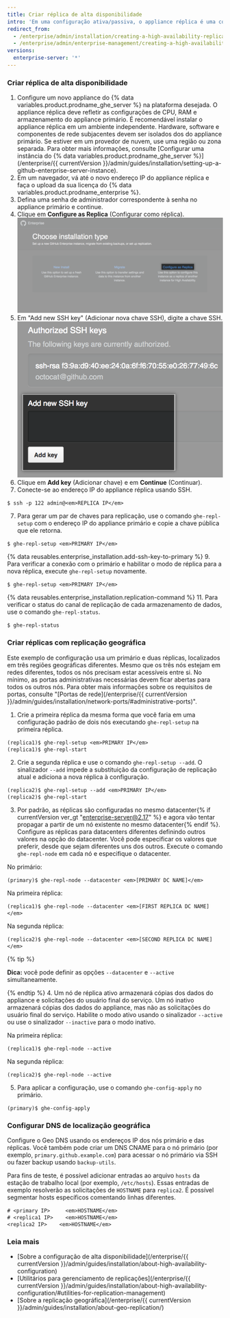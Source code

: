 ```yaml
---
title: Criar réplica de alta disponibilidade
intro: 'Em uma configuração ativa/passiva, o appliance réplica é uma cópia redundante do appliance primário. Em caso de falha no appliance primário, o modo de alta disponibilidade permitirá que a réplica atue como appliance primário, mitigando as interrupções de serviço.'
redirect_from:
  - /enterprise/admin/installation/creating-a-high-availability-replica
  - /enterprise/admin/enterprise-management/creating-a-high-availability-replica
versions:
  enterprise-server: '*'
---
```


### Criar réplica de alta disponibilidade

1. Configure um novo appliance do {% data variables.product.prodname_ghe_server %} na plataforma desejada. O appliance réplica deve refletir as configurações de CPU, RAM e armazenamento do appliance primário. É recomendável instalar o appliance réplica em um ambiente independente. Hardware, software e componentes de rede subjacentes devem ser isolados dos do appliance primário. Se estiver em um provedor de nuvem, use uma região ou zona separada. Para obter mais informações, consulte [Configurar uma instância do {% data variables.product.prodname_ghe_server %}](/enterprise/{{ currentVersion }}/admin/guides/installation/setting-up-a-github-enterprise-server-instance).
2. Em um navegador, vá até o novo endereço IP do appliance réplica e faça o upload da sua licença do {% data variables.product.prodname_enterprise %}.
3. Defina uma senha de administrador correspondente à senha no appliance primário e continue.
4. Clique em **Configure as Replica** (Configurar como réplica). ![Opções de instalação com link para configurar a nova instância como réplica](/assets/images/enterprise/management-console/configure-as-replica.png)
5. Em "Add new SSH key" (Adicionar nova chave SSH), digite a chave SSH. ![Adicionar chave SSH](/assets/images/enterprise/management-console/add-ssh-key.png)
6. Clique em **Add key** (Adicionar chave) e em **Continue** (Continuar).
6. Conecte-se ao endereço IP do appliance réplica usando SSH.
  ```shell
  $ ssh -p 122 admin@<em>REPLICA IP</em>
  ```
7. Para gerar um par de chaves para replicação, use o comando `ghe-repl-setup` com o endereço IP do appliance primário e copie a chave pública que ele retorna.
  ```shell
  $ ghe-repl-setup <em>PRIMARY IP</em>
  ```
{% data reusables.enterprise_installation.add-ssh-key-to-primary %}
9. Para verificar a conexão com o primário e habilitar o modo de réplica para a nova réplica, execute `ghe-repl-setup` novamente.
  ```shell
  $ ghe-repl-setup <em>PRIMARY IP</em>
  ```
{% data reusables.enterprise_installation.replication-command %}
11. Para verificar o status do canal de replicação de cada armazenamento de dados, use o comando `ghe-repl-status`.
  ```shell
  $ ghe-repl-status
  ```

### Criar réplicas com replicação geográfica

Este exemplo de configuração usa um primário e duas réplicas, localizados em três regiões geográficas diferentes. Mesmo que os três nós estejam em redes diferentes, todos os nós precisam estar acessíveis entre si. No mínimo, as portas administrativas necessárias devem ficar abertas para todos os outros nós. Para obter mais informações sobre os requisitos de portas, consulte "[Portas de rede](/enterprise/{{ currentVersion }}/admin/guides/installation/network-ports/#administrative-ports)".

1. Crie a primeira réplica da mesma forma que você faria em uma configuração padrão de dois nós executando `ghe-repl-setup` na primeira réplica.
  ```shell
  (replica1)$ ghe-repl-setup <em>PRIMARY IP</em>
  (replica1)$ ghe-repl-start
  ```
2. Crie a segunda réplica e use o comando `ghe-repl-setup --add`. O sinalizador `--add` impede a substituição da configuração de replicação atual e adiciona a nova réplica à configuração.
  ```shell
  (replica2)$ ghe-repl-setup --add <em>PRIMARY IP</em>
  (replica2)$ ghe-repl-start
  ```
3. Por padrão, as réplicas são configuradas no mesmo datacenter{% if currentVersion ver_gt "enterprise-server@2.17" %} e agora vão tentar propagar a partir de um nó existente no mesmo datacenter{% endif %}. Configure as réplicas para datacenters diferentes definindo outros valores na opção do datacenter. Você pode especificar os valores que preferir, desde que sejam diferentes uns dos outros. Execute o comando `ghe-repl-node` em cada nó e especifique o datacenter.

  No primário:
  ```shell
  (primary)$ ghe-repl-node --datacenter <em>[PRIMARY DC NAME]</em>
  ```
  Na primeira réplica:
  ```shell
  (replica1)$ ghe-repl-node --datacenter <em>[FIRST REPLICA DC NAME]</em>
  ```
  Na segunda réplica:
  ```shell
  (replica2)$ ghe-repl-node --datacenter <em>[SECOND REPLICA DC NAME]</em>
  ```
  {% tip %}

  **Dica:** você pode definir as opções `--datacenter` e `--active` simultaneamente.

  {% endtip %}
4. Um nó de réplica ativo armazenará cópias dos dados do appliance e solicitações do usuário final do serviço. Um nó inativo armazenará cópias dos dados do appliance, mas não as solicitações do usuário final do serviço. Habilite o modo ativo usando o sinalizador `--active` ou use o sinalizador `--inactive` para o modo inativo.

  Na primeira réplica:
  ```shell
  (replica1)$ ghe-repl-node --active
  ```
  Na segunda réplica:
  ```shell
  (replica2)$ ghe-repl-node --active
  ```
5. Para aplicar a configuração, use o comando `ghe-config-apply` no primário.
  ```shell
  (primary)$ ghe-config-apply
  ```

### Configurar DNS de localização geográfica

Configure o Geo DNS usando os endereços IP dos nós primário e das réplicas. Você também pode criar um DNS CNAME para o nó primário (por exemplo, `primary.github.example.com`) para acessar o nó primário via SSH ou fazer backup usando `backup-utils`.

Para fins de teste, é possível adicionar entradas ao arquivo `hosts` da estação de trabalho local (por exemplo, `/etc/hosts`). Essas entradas de exemplo resolverão as solicitações de `HOSTNAME` para `replica2`. É possível segmentar hosts específicos comentando linhas diferentes.

```
# <primary IP>     <em>HOSTNAME</em>
# <replica1 IP>    <em>HOSTNAME</em>
<replica2 IP>    <em>HOSTNAME</em>
```

### Leia mais

- [Sobre a configuração de alta disponibilidade](/enterprise/{{ currentVersion }}/admin/guides/installation/about-high-availability-configuration)
- [Utilitários para gerenciamento de replicações](/enterprise/{{ currentVersion }}/admin/guides/installation/about-high-availability-configuration/#utilities-for-replication-management)
- [Sobre a replicação geográfica](/enterprise/{{ currentVersion }}/admin/guides/installation/about-geo-replication/)
